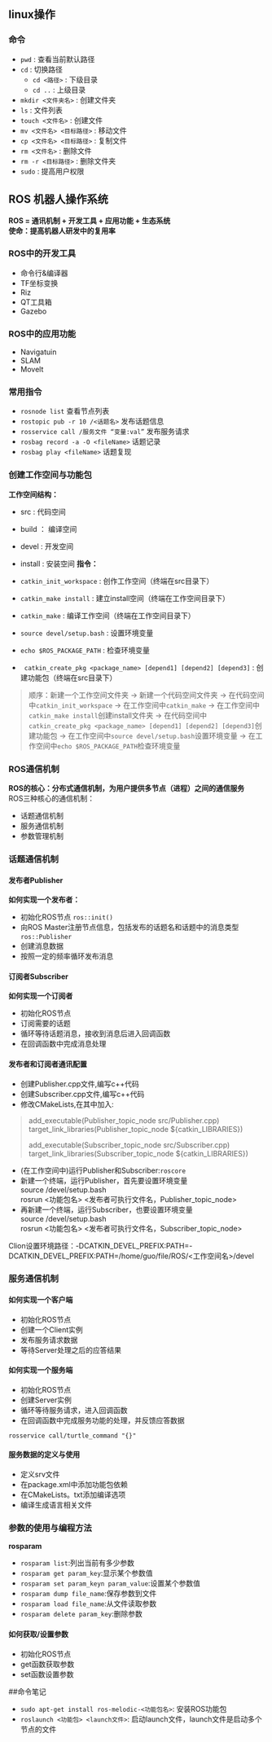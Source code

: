 ## linux操作
### 命令
* `pwd` : 查看当前默认路径
* `cd` : 切换路径
  * `cd <路径>` : 下级目录
  * `cd ..` : 上级目录
* `mkdir <文件夹名>` : 创建文件夹
* `ls` : 文件列表
* `touch <文件名>` : 创建文件
* `mv <文件名> <目标路径>` : 移动文件
* `cp <文件名> <目标路径>` : 复制文件
* `rm <文件名>` : 删除文件
* `rm -r <目标路径>` : 删除文件夹
* `sudo` : 提高用户权限

## ROS 机器人操作系统
**ROS = 通讯机制 + 开发工具 + 应用功能 + 生态系统**   
**使命：提高机器人研发中的复用率**

### ROS中的开发工具
* 命令行&编译器
* TF坐标变换
* Riz
* QT工具箱
* Gazebo

### ROS中的应用功能
* Navigatuin
* SLAM
* Movelt

### 常用指令
* `rosnode list` 查看节点列表
* `rostopic pub -r 10 /<话题名>` 发布话题信息
* `rosservice call /服务文件 “变量:val”` 发布服务请求
* `rosbag record -a -O <fileName>` 话题记录
* `rosbag play <fileName>` 话题复现

### 创建工作空间与功能包
**工作空间结构：**
* src : 代码空间
* build ： 编译空间
* devel : 开发空间
* install : 安装空间
**指令：**
* `catkin_init_workspace` : 创作工作空间（终端在src目录下）
* `catkin_make install` : 建立install空间（终端在工作空间目录下）
* `catkin_make` : 编译工作空间（终端在工作空间目录下）
* `source devel/setup.bash` : 设置环境变量
* `echo $ROS_PACKAGE_PATH` : 检查环境变量

* ` catkin_create_pkg <package_name> [depend1] [depend2] [depend3]`  : 创建功能包（终端在src目录下）

>顺序：新建一个工作空间文件夹 -> 新建一个代码空间文件夹 -> 在代码空间中`catkin_init_workspace` -> 在工作空间中`catkin_make` -> 在工作空间中`catkin_make install`创建install文件夹 -> 在代码空间中` catkin_create_pkg <package_name> [depend1] [depend2] [depend3]`创建功能包 -> 在工作空间中`source devel/setup.bash`设置环境变量 -> 在工作空间中`echo $ROS_PACKAGE_PATH`检查环境变量   

### ROS通信机制
**ROS的核心：分布式通信机制，为用户提供多节点（进程）之间的通信服务**  
ROS三种核心的通信机制：
* 话题通信机制
* 服务通信机制
* 参数管理机制

### 话题通信机制
#### 发布者Publisher
**如何实现一个发布者：**
* 初始化ROS节点 `ros::init()`
* 向ROS Master注册节点信息，包括发布的话题名和话题中的消息类型 `ros::Publisher`
* 创建消息数据
* 按照一定的频率循环发布消息

#### 订阅者Subscriber
**如何实现一个订阅者**
* 初始化ROS节点
* 订阅需要的话题
* 循环等待话题消息，接收到消息后进入回调函数
* 在回调函数中完成消息处理

#### 发布者和订阅者通讯配置
* 创建Publisher.cpp文件,编写c++代码
* 创建Subscriber.cpp文件,编写c++代码
* 修改CMakeLists,在其中加入:
>	add_executable(Publisher_topic_node src/Publisher.cpp)   
>	target_link_libraries(Publisher_topic_node ${catkin_LIBRARIES})
>
>	add_executable(Subscriber_topic_node src/Subscriber.cpp)   
>	target_link_libraries(Subscriber_topic_node ${catkin_LIBRARIES})
* (在工作空间中)运行Publisher和Subscriber:`roscore`
* 新建一个终端，运行Publisher，首先要设置环境变量   
	source /devel/setup.bash   
	rosrun <功能包名> <发布者可执行文件名，Publisher_topic_node>   
* 再新建一个终端，运行Subscriber，也要设置环境变量   
	source /devel/setup.bash   
	rosrun <功能包名> <发布者可执行文件名，Subscriber_topic_node>   

Clion设置环境路径：-DCATKIN_DEVEL_PREFIX:PATH=-DCATKIN_DEVEL_PREFIX:PATH=/home/guo/file/ROS/<工作空间名>/devel

### 服务通信机制

#### 如何实现一个客户端
* 初始化ROS节点
* 创建一个Client实例
* 发布服务请求数据
* 等待Server处理之后的应答结果

#### 如何实现一个服务端
* 初始化ROS节点
* 创建Server实例
* 循环等待服务请求，进入回调函数
* 在回调函数中完成服务功能的处理，并反馈应答数据

`rosservice call/turtle_command "{}"`

#### 服务数据的定义与使用
* 定义srv文件
* 在package.xml中添加功能包依赖
* 在CMakeLists。txt添加编译选项
* 编译生成语言相关文件

### 参数的使用与编程方法
**rosparam**
* `rosparam list`:列出当前有多少参数
* `rosparam get param_key`:显示某个参数值
* `rosparam set param_keyn param_value`:设置某个参数值
* `rosparam dump file_name`:保存参数到文件
* `rosparam load file_name`:从文件读取参数
* `rosparam delete param_key`:删除参数

#### 如何获取/设置参数
* 初始化ROS节点
* get函数获取参数
* set函数设置参数



##命令笔记
* `sudo apt-get install ros-melodic-<功能包名>`: 安装ROS功能包
* `roslaunch <功能包> <launch文件>`: 启动launch文件，launch文件是启动多个节点的文件




	











  

